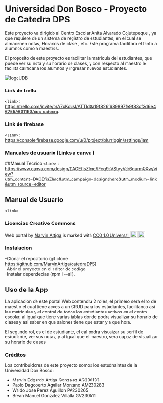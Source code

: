 # Universidad Don Bosco - Proyecto de Catedra DPS 
<p>Este proyecto va dirigido al Centro Escolar Anita Alvarado Cojutepeque , ya que requiere de un sistema de registro de estudiantes, en el cual se almacenen notas, Horarios de clase , etc. Este programa facilitara el tanto a alumnos como a maestros.

El proposito de este proyecto es facilitar la matricula del estudiantes, que puede ver  su nota y su horario de clases, y con respecto al maestro le facilita calificar a los alumnos y ingresar nuevos estudiantes.  </p>

![logoUDB](https://github.com/MarvinArtiga/catedraDPS/assets/124852157/8b996b05-5723-45ef-9f92-9c7cdd8157ef)



### Link de trello 
`<link>` : <https://trello.com/invite/b/A7xKdusI/ATTId0a19f826f689897fe9f83cf3d6e46755A6911E9/dps-catedra>.

### Link de firebase
`<link>` : https://console.firebase.google.com/u/0/project/blurrlogin/settings/iam

### Manuales de usuario (Links a canva ) 
  ##Manual Tecnico
`<link>` : https://www.canva.com/design/DAGEfisZlmc/IFcq9aVStyyVdr6qurmQXw/view?utm_content=DAGEfisZlmc&utm_campaign=designshare&utm_medium=link&utm_source=editor
  ## Manual de Usuario
  `<link>`

### Licencias Creative Commons
<p xmlns:cc="http://creativecommons.org/ns#" xmlns:dct="http://purl.org/dc/terms/"><span property="dct:title">Web portal</span> by <a rel="cc:attributionURL dct:creator" property="cc:attributionName" href="http://marvin.artigagonzalez@gmail.com">Marvin Artiga</a> is marked with <a href="http://creativecommons.org/publicdomain/zero/1.0?ref=chooser-v1" target="_blank" rel="license noopener noreferrer" style="display:inline-block;">CC0 1.0 Universal   <img style="height:22px!important;margin-left:3px;vertical-align:text-bottom;" src="https://mirrors.creativecommons.org/presskit/icons/cc.svg?ref=chooser-v1"><img style="height:22px!important;margin-left:3px;vertical-align:text-bottom;" src="https://mirrors.creativecommons.org/presskit/icons/zero.svg?ref=chooser-v1"></a></p>

### Instalacion 
  -Clonar el repositorio (git clone https://github.com/MarvinArtiga/catedraDPS) <br>
  -Abrir el proyecto en el editor de codigo <br>
  -Instalar dependecias (npm i --all).<br>

## Uso de la App

La aplicacion de este portal Web contendra 2 roles, el primero sera el ro de maestro el cual tiene acces a un CRUD para los estudiantes, facilitando asi las matriculas y el control de todos los estudiantes activos en el centro escolar, al igual que tiene varias tablas donde podra visualizar su horario de clases y asi saber en que salones tiene que estar y a que hora.

El segundo rol, es el de estudiante, el cal podra visuaizar su perfil de estudiante, ver sus notas, y al igual que el maestro, sera capaz de visualizar su horario de clases

### Créditos
Los contribuidores de este proyecto somos los estudnaintes de la Universidad Don Bosco:
* Marvin Edgardo Artiga Gonzalez AG230133
* Pablo Dagoberto Aguilar Montano AM230283
* Waldo Jose Perez Aguillon PA230265
* Bryan Manuel Gonzalez Villalta GV230511








